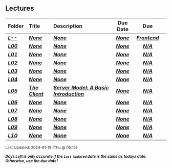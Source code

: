 ## Lectures

| Folder | Title | Description | Due Date | Due |  |
|:------|:------|:------|:-----:|:-----:|-----|
| ***<a href="https://github.com/rugbyprof/4443-5373-Mobile-Apps/tree/master/Lectures/L--">L--</a>*** | ***<a href="https://github.com/rugbyprof/4443-5373-Mobile-Apps/tree/master/Lectures/L--">None</a>*** | ***<a href="https://github.com/rugbyprof/4443-5373-Mobile-Apps/tree/master/Lectures/L--">None</a>*** | ***<a href="https://github.com/rugbyprof/4443-5373-Mobile-Apps/tree/master/Lectures/L--">None</a>*** | ***<a href="https://github.com/rugbyprof/4443-5373-Mobile-Apps/tree/master/Lectures/L--"> Frontend</a>*** |  |
| ***<a href="https://github.com/rugbyprof/4443-5373-Mobile-Apps/tree/master/Lectures/L00">L00</a>*** | ***<a href="https://github.com/rugbyprof/4443-5373-Mobile-Apps/tree/master/Lectures/L00">None</a>*** | ***<a href="https://github.com/rugbyprof/4443-5373-Mobile-Apps/tree/master/Lectures/L00">None</a>*** | ***<a href="https://github.com/rugbyprof/4443-5373-Mobile-Apps/tree/master/Lectures/L00">None</a>*** | ***<a href="https://github.com/rugbyprof/4443-5373-Mobile-Apps/tree/master/Lectures/L00">N/A</a>*** |  |
| ***<a href="https://github.com/rugbyprof/4443-5373-Mobile-Apps/tree/master/Lectures/L01">L01</a>*** | ***<a href="https://github.com/rugbyprof/4443-5373-Mobile-Apps/tree/master/Lectures/L01">None</a>*** | ***<a href="https://github.com/rugbyprof/4443-5373-Mobile-Apps/tree/master/Lectures/L01">None</a>*** | ***<a href="https://github.com/rugbyprof/4443-5373-Mobile-Apps/tree/master/Lectures/L01">None</a>*** | ***<a href="https://github.com/rugbyprof/4443-5373-Mobile-Apps/tree/master/Lectures/L01">N/A</a>*** |  |
| ***<a href="https://github.com/rugbyprof/4443-5373-Mobile-Apps/tree/master/Lectures/L02">L02</a>*** | ***<a href="https://github.com/rugbyprof/4443-5373-Mobile-Apps/tree/master/Lectures/L02">None</a>*** | ***<a href="https://github.com/rugbyprof/4443-5373-Mobile-Apps/tree/master/Lectures/L02">None</a>*** | ***<a href="https://github.com/rugbyprof/4443-5373-Mobile-Apps/tree/master/Lectures/L02">None</a>*** | ***<a href="https://github.com/rugbyprof/4443-5373-Mobile-Apps/tree/master/Lectures/L02">N/A</a>*** |  |
| ***<a href="https://github.com/rugbyprof/4443-5373-Mobile-Apps/tree/master/Lectures/L03">L03</a>*** | ***<a href="https://github.com/rugbyprof/4443-5373-Mobile-Apps/tree/master/Lectures/L03">None</a>*** | ***<a href="https://github.com/rugbyprof/4443-5373-Mobile-Apps/tree/master/Lectures/L03">None</a>*** | ***<a href="https://github.com/rugbyprof/4443-5373-Mobile-Apps/tree/master/Lectures/L03">None</a>*** | ***<a href="https://github.com/rugbyprof/4443-5373-Mobile-Apps/tree/master/Lectures/L03">N/A</a>*** |  |
| ***<a href="https://github.com/rugbyprof/4443-5373-Mobile-Apps/tree/master/Lectures/L04">L04</a>*** | ***<a href="https://github.com/rugbyprof/4443-5373-Mobile-Apps/tree/master/Lectures/L04">None</a>*** | ***<a href="https://github.com/rugbyprof/4443-5373-Mobile-Apps/tree/master/Lectures/L04">None</a>*** | ***<a href="https://github.com/rugbyprof/4443-5373-Mobile-Apps/tree/master/Lectures/L04">None</a>*** | ***<a href="https://github.com/rugbyprof/4443-5373-Mobile-Apps/tree/master/Lectures/L04">N/A</a>*** |  |
| ***<a href="https://github.com/rugbyprof/4443-5373-Mobile-Apps/tree/master/Lectures/L05">L05</a>*** | ***<a href="https://github.com/rugbyprof/4443-5373-Mobile-Apps/tree/master/Lectures/L05"> The Client</a>*** | ***<a href="https://github.com/rugbyprof/4443-5373-Mobile-Apps/tree/master/Lectures/L05">Server Model: A Basic Introduction</a>*** | ***<a href="https://github.com/rugbyprof/4443-5373-Mobile-Apps/tree/master/Lectures/L05">None</a>*** | ***<a href="https://github.com/rugbyprof/4443-5373-Mobile-Apps/tree/master/Lectures/L05">N/A</a>*** |  |
| ***<a href="https://github.com/rugbyprof/4443-5373-Mobile-Apps/tree/master/Lectures/L06">L06</a>*** | ***<a href="https://github.com/rugbyprof/4443-5373-Mobile-Apps/tree/master/Lectures/L06">None</a>*** | ***<a href="https://github.com/rugbyprof/4443-5373-Mobile-Apps/tree/master/Lectures/L06">None</a>*** | ***<a href="https://github.com/rugbyprof/4443-5373-Mobile-Apps/tree/master/Lectures/L06">None</a>*** | ***<a href="https://github.com/rugbyprof/4443-5373-Mobile-Apps/tree/master/Lectures/L06">N/A</a>*** |  |
| ***<a href="https://github.com/rugbyprof/4443-5373-Mobile-Apps/tree/master/Lectures/L07">L07</a>*** | ***<a href="https://github.com/rugbyprof/4443-5373-Mobile-Apps/tree/master/Lectures/L07">None</a>*** | ***<a href="https://github.com/rugbyprof/4443-5373-Mobile-Apps/tree/master/Lectures/L07">None</a>*** | ***<a href="https://github.com/rugbyprof/4443-5373-Mobile-Apps/tree/master/Lectures/L07">None</a>*** | ***<a href="https://github.com/rugbyprof/4443-5373-Mobile-Apps/tree/master/Lectures/L07">N/A</a>*** |  |
| ***<a href="https://github.com/rugbyprof/4443-5373-Mobile-Apps/tree/master/Lectures/L08">L08</a>*** | ***<a href="https://github.com/rugbyprof/4443-5373-Mobile-Apps/tree/master/Lectures/L08">None</a>*** | ***<a href="https://github.com/rugbyprof/4443-5373-Mobile-Apps/tree/master/Lectures/L08">None</a>*** | ***<a href="https://github.com/rugbyprof/4443-5373-Mobile-Apps/tree/master/Lectures/L08">None</a>*** | ***<a href="https://github.com/rugbyprof/4443-5373-Mobile-Apps/tree/master/Lectures/L08">N/A</a>*** |  |
| ***<a href="https://github.com/rugbyprof/4443-5373-Mobile-Apps/tree/master/Lectures/L09">L09</a>*** | ***<a href="https://github.com/rugbyprof/4443-5373-Mobile-Apps/tree/master/Lectures/L09">None</a>*** | ***<a href="https://github.com/rugbyprof/4443-5373-Mobile-Apps/tree/master/Lectures/L09">None</a>*** | ***<a href="https://github.com/rugbyprof/4443-5373-Mobile-Apps/tree/master/Lectures/L09">None</a>*** | ***<a href="https://github.com/rugbyprof/4443-5373-Mobile-Apps/tree/master/Lectures/L09">N/A</a>*** |  |
| ***<a href="https://github.com/rugbyprof/4443-5373-Mobile-Apps/tree/master/Lectures/L10">L10</a>*** | ***<a href="https://github.com/rugbyprof/4443-5373-Mobile-Apps/tree/master/Lectures/L10">None</a>*** | ***<a href="https://github.com/rugbyprof/4443-5373-Mobile-Apps/tree/master/Lectures/L10">None</a>*** | ***<a href="https://github.com/rugbyprof/4443-5373-Mobile-Apps/tree/master/Lectures/L10">None</a>*** | ***<a href="https://github.com/rugbyprof/4443-5373-Mobile-Apps/tree/master/Lectures/L10">N/A</a>*** |  |

<sup>Last Updated: 2024-01-18 (Thu @ 05:15)</sup> 

<sup>***Days Left is only accurate if the `Last Updated` date is the same as todays date. Otherwise, use the due date!***</sup> 